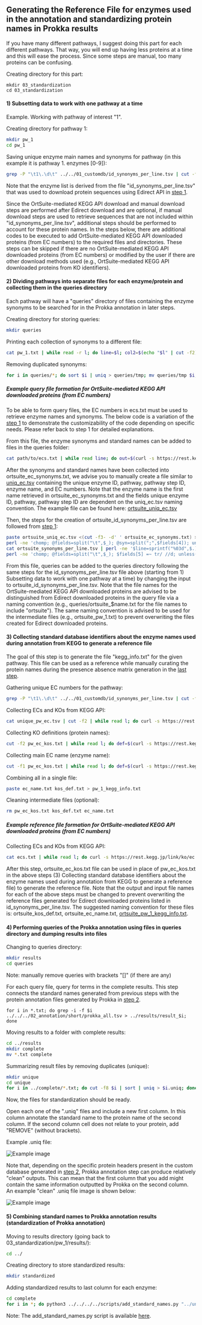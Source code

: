 ## Generating the Reference File for enzymes used in the annotation and standardizing protein names in Prokka results

If you have many different pathways, 
I suggest doing this part for each different pathways.
That way, you will end up having less proteins at a time
and this will ease the process.
Since some steps are manual, too many proteins can be confusing.


Creating directory for this part:
```
mkdir 03_standardization
cd 03_standardization
```

#### 1) Subsetting data to work with one pathway at a time

Example. Working with pathway of interest "1".

Creating directory for pathway 1:
```bash
mkdir pw_1
cd pw_1
```

Saving unique enzyme main names and synonyms for pathway (in this example it is pathway 1. enzymes [0-9]):
```bash
grep -P "\t1\.\d\t" ../../01_customdb/id_synonyms_per_line.tsv | cut -f4,5,6 | cut -f1,3 | sort | uniq > pw_1.txt
```
Note that the enzyme list is derived from the file "id_synonyms_per_line.tsv" that was used to download protein sequences using Edirect API in [step 1](CUSTOMDB.md). 

Since the OrtSuite-mediated KEGG API download and manual download steps are performed after Edirect download and are optional, if manual download steps are used to retrieve sequences that are not included within "id_synonyms_per_line.tsv", additional steps should be performed to account for these protein names. In the steps below, there are additional codes to be executed to add OrtSuite-mediated KEGG API downloaded proteins (from EC numbers) to the required files and directories. These steps can be skipped if there are no OrtSuite-mediated KEGG API downloaded proteins (from EC numbers) or modified by the user if there are other download methods used (e.g., OrtSuite-mediated KEGG API downloaded proteins from KO identifiers).


#### 2) Dividing pathways into separate files for each enzyme/protein and collecting them in the queries directory

Each pathway will have a "queries" directory of files containing the enzyme synonyms to be searched for in the Prokka annotation in later steps.

Creating directory for storing queries:
```bash
mkdir queries
```

Printing each collection of synonyms to a different file:
```bash 
cat pw_1.txt | while read -r l; do line=$l; col2=$(echo "$l" | cut -f2); name=$(echo "$l" | cut -f1 | tr ' ' '_'); echo $col2 | sed -e 's/(.*//' >> queries/$name.txt ; done
```

Removing duplicated synonyms:
```bash
for i in queries/*; do sort $i | uniq > queries/tmp; mv queries/tmp $i; done
```
##### Example query file formation for OrtSuite-mediated KEGG API downloaded proteins (from EC numbers)
To be able to form query files, the EC numbers in ecs.txt must be used to retrieve enzyme names and synonyms. The below code is a variation of the [step 1](CUSTOMDB.md) to demonstrate the customizability of the code depending on specific needs. Please refer back to step 1 for detailed explanations.  

From this file, the enzyme synonyms and standard names can be added to files in the queries folder:
```bash 
cat path/to/ecs.txt | while read line; do out=$(curl -s https://rest.kegg.jp/list/ec:$line); echo $line $out; done > ortsuite_ec_synonyms.txt
```
After the synonyms and standard names have been collected into ortsuite_ec_synonyms.txt, we advise you to manually create a file similar to [uniq_ec.tsv](../examples/01_customdb/uniq_ec.tsv) containing the unique enzyme ID, pathway, pathway step ID, enzyme name, and EC numbers. Note that the enzyme name is the first name retrieved in ortsuite_ec_synonyms.txt and the fields unique enzyme ID, pathway, pathway step ID are dependent on the uniq_ec.tsv naming convention. The example file can be found here: [ortsuite_uniq_ec.tsv](../examples/03_standardization/ortsuite_uniq_ec.tsv)

Then, the steps for the creation of ortsuite_id_synonyms_per_line.tsv are followed from [step 1](CUSTOMDB.md):
```bash
paste ortsuite_uniq_ec.tsv <(cut -f3- -d' ' ortsuite_ec_synonyms.txt) > ortsuite_synonyms_table.tsv
perl -ne 'chomp; @fields=split("\t",$_); @syn=split(";",$fields[4]); unless(scalar(@syn)==0){foreach(@syn){print join("\t",@fields[0..3]),"\t$_\n"}}else{print "$_\t$fields[2]\n"};' <(cut -f1,3- ortsuite_synonyms_table.tsv) | sed -e 's/\t /\t/g' | grep -v "incorrect\|gene name\|misleading" > ortsuite_synonyms_per_line.tsv
cat ortsuite_synonyms_per_line.tsv | perl -ne '$line=sprintf("%03d",$.); @fields=split("\t",$_); $synid="S$line-$fields[0]-$fields[3]"; if($fields[3] eq "NA"){print "$synid\t",join("\t",@fields[0..3]),"\t$fields[2]\n"}else{print "$synid\t$_"}' > ortsuite_id_synonyms_per_line.tsv
perl -ne 'chomp; @fields=split("\t",$_); $fields[5] =~ tr/ //d; unless(scalar(split("",$fields[5]))<=5){print "$_\n"};' ortsuite_id_synonyms_per_line.tsv > tmp; mv tmp ortsuite_id_synonyms_per_line.tsv
```
From this file, queries can be added to the queries directory following the same steps for the id_synonyms_per_line.tsv file above (starting from 1) Subsetting data to work with one pathway at a time) by changing the input to ortsuite_id_synonyms_per_line.tsv. Note that the file names for the OrtSuite-mediated KEGG API downloaded proteins are advised to be distinguished from Edirect downloaded proteins in the query file via a naming convention (e.g., queries/ortsuite_$name.txt for the file names to include "ortsuite"). The same naming convention is advised to be used for the intermediate files (e.g., ortsuite_pw_1.txt) to prevent overwriting the files created for Edirect downloaded proteins.


#### 3) Collecting standard database identifiers about the enzyme names used during annotation from KEGG to generate a reference file
The goal of this step is to generate the file "kegg_info.txt" for the
given pathway. This file can be used as a reference while manually curating the
protein names during the presence absence matrix generation in the [last step](PRESABS.md).


Gathering unique EC numbers for the pathway:
```bash 
grep -P "\t1\.\d\t" ../../01_customdb/id_synonyms_per_line.tsv | cut -f4,5 | sort | uniq > unique_pw_ec.tsv
```

Collecting ECs and KOs from KEGG API:
```bash
cat unique_pw_ec.tsv | cut -f2 | while read l; do curl -s https://rest.kegg.jp/link/ko/ec:$l; done | sort -k1,2 | uniq | grep -v "^$" > pw_ec_kos.txt
```

Collecting KO definitions (protein names):
```bash 
cut -f2 pw_ec_kos.txt | while read l; do def=$(curl -s https://rest.kegg.jp/get/$l | grep NAME | cut -f3- -d " "); paste <(echo $l) <(echo $def); done > kos_def.txt
```

Collecting main EC name (enzyme name):
```bash
cut -f1 pw_ec_kos.txt | while read l; do def=$(curl -s https://rest.kegg.jp/list/$l | cut -f2 | cut -f1 -d ";"); paste <(echo $l) <(echo $def); done > ec_name.txt
```

Combining all in a single file:
```bash
paste ec_name.txt kos_def.txt > pw_1_kegg_info.txt
```

Cleaning intermediate files (optional):
```bash
rm pw_ec_kos.txt kos_def.txt ec_name.txt
```
##### Example reference file formation for OrtSuite-mediated KEGG API downloaded proteins (from EC numbers)

Collecting ECs and KOs from KEGG API:
```bash
cat ecs.txt | while read l; do curl -s https://rest.kegg.jp/link/ko/ec:$l; done | sort -k1,2 | uniq | grep -v "^$" > ortsuite_ec_kos.txt
```
After this step, ortsuite_ec_kos.txt file can be used in place of pw_ec_kos.txt in the above steps (3) Collecting standard database identifiers about the enzyme names used during annotation from KEGG to generate a reference file) to generate the reference file. Note that the output and input file names for each of the above steps must be changed to prevent overwriting the reference files generated for Edirect downloaded proteins listed in id_synonyms_per_line.tsv. The suggested naming convention for these files is: ortsuite_kos_def.txt, ortsuite_ec_name.txt, [ortsuite_pw_1_kegg_info.txt](../examples/03_standardization/pw_1/ortsuite_pw_1_kegg_info.txt).

#### 4) Performing queries of the Prokka annotation using files in queries directory and dumping results into files


Changing to queries directory:
```bash
mkdir results
cd queries
```

Note: manually remove queries with brackets "[]" (if there are any)

For each query file, query for terms in the complete results. This step connects the standard names generated from previous steps with the protein annotation files generated by Prokka in [step 2](ANNOTATION.md).
```
for i in *.txt; do grep -i -f $i ../../../02_annotation/short/prokka_all.tsv > ../results/result_$i; done
```

Moving results to a folder with complete results:
```bash
cd ../results
mkdir complete
mv *.txt complete
```

Summarizing result files by removing duplicates (unique):
```bash
mkdir unique
cd unique
for i in ../complete/*.txt; do cut -f8 $i | sort | uniq > $i.uniq; done; mv ../complete/*.uniq .
```

Now, the files for standardization should be ready.

Open each one of the ".uniq" files and include a new first column.
In this column annotate the standard name to the protein name of the second column.
If the second column cell does not relate to your protein, add "REMOVE" (without brackets).

Example .uniq file:

![Example image](../img/example_standardization.png)

Note that, depending on the specific protein headers present in the custom database generated in [step 2](ANNOTATION.md), Prokka annotation step can produce relatively "clean" outputs. This can mean that the first column that you add might contain the same information outputted by Prokka on the second column. An example "clean" .uniq file image is shown below:

![Example image](../img/example_clean_output.png)


#### 5) Combining standard names to Prokka annotation results (standardization of Prokka annotation)

Moving to results directory (going back to 03_standardization/pw_1/results/):
```bash
cd ../
```

Creating directory to store standardized results:
```bash
mkdir standardized
```

Adding standardized results to last column for each enzyme:
```bash
cd complete
for i in *; do python3 ../../../../scripts/add_standard_names.py "../unique/$i.uniq" "$i" >> ../standardized/results_pw_1.txt; done
```

Note: The add_standard_names.py script is available [here](../scripts/add_standard_names.py).
